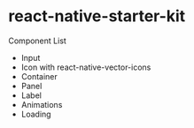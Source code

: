 # react-native-starter-kit

Component List
<ul>
<li>Input</li>
<li>Icon with react-native-vector-icons</li>
<li>Container</li>
<li>Panel</li>
<li>Label</li>
<li>Animations</li>
<li>Loading</li>

